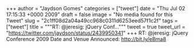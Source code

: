 
+++
author = "Jaydson Gomes"
categories = ["tweet"]
date = "Thu Jul 02 17:15:33 +0000 2009"
draft = false
image = "No media found for this Tweet"
slug = "2c1ff08d2a04a49cc968c0311d6253eed57f1c2f"
tags = ["tweet"]
title = """RT: @jeresig: jQuery Conf..."""
tweet = true
tweet_url = "https://twitter.com/jaydson/status/2439950341"
+++
RT: @jeresig: jQuery Conference 2009 Date and Venue Announced: http://bit.ly/eBma8
